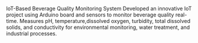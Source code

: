 IoT-Based Beverage Quality Monitoring System
Developed an innovative IoT project using Arduino board and sensors to monitor beverage quality real-time. Measures pH, temperature,dissolved oxygen, turbidity, total dissolved solids, and conductivity for environmental monitoring, water treatment, and industrial processes.
